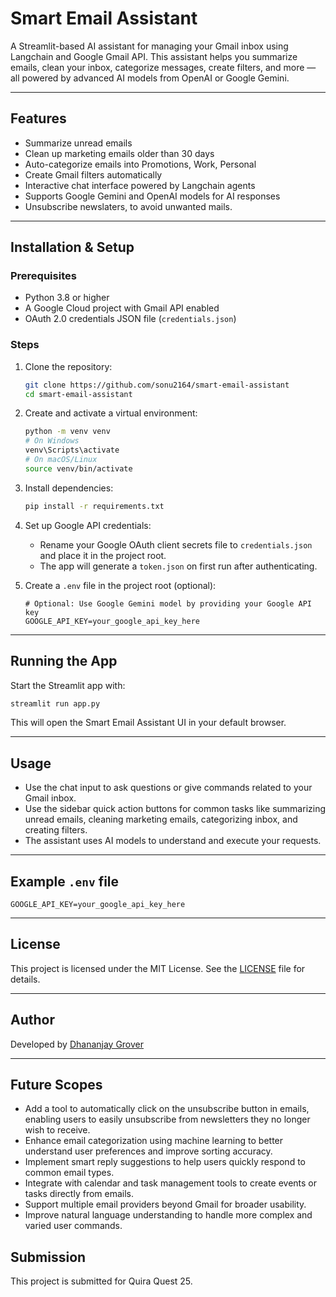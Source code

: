 # Smart Email Assistant

A Streamlit-based AI assistant for managing your Gmail inbox using Langchain and Google Gmail API. This assistant helps you summarize emails, clean your inbox, categorize messages, create filters, and more — all powered by advanced AI models from OpenAI or Google Gemini.

---

## Features

- Summarize unread emails
- Clean up marketing emails older than 30 days
- Auto-categorize emails into Promotions, Work, Personal
- Create Gmail filters automatically
- Interactive chat interface powered by Langchain agents
- Supports Google Gemini and OpenAI models for AI responses
- Unsubscribe newslaters, to avoid unwanted mails.

---

## Installation & Setup

### Prerequisites

- Python 3.8 or higher
- A Google Cloud project with Gmail API enabled
- OAuth 2.0 credentials JSON file (`credentials.json`)

### Steps

1. Clone the repository:

   ```bash
   git clone https://github.com/sonu2164/smart-email-assistant
   cd smart-email-assistant
   ```

2. Create and activate a virtual environment:

   ```bash
   python -m venv venv
   # On Windows
   venv\Scripts\activate
   # On macOS/Linux
   source venv/bin/activate
   ```

3. Install dependencies:

   ```bash
   pip install -r requirements.txt
   ```

4. Set up Google API credentials:

   - Rename your Google OAuth client secrets file to `credentials.json` and place it in the project root.
   - The app will generate a `token.json` on first run after authenticating.

5. Create a `.env` file in the project root (optional):

   ```env
   # Optional: Use Google Gemini model by providing your Google API key
   GOOGLE_API_KEY=your_google_api_key_here
   ```

---

## Running the App

Start the Streamlit app with:

```bash
streamlit run app.py
```

This will open the Smart Email Assistant UI in your default browser.

---

## Usage

- Use the chat input to ask questions or give commands related to your Gmail inbox.
- Use the sidebar quick action buttons for common tasks like summarizing unread emails, cleaning marketing emails, categorizing inbox, and creating filters.
- The assistant uses AI models to understand and execute your requests.

---

## Example `.env` file

```env
GOOGLE_API_KEY=your_google_api_key_here
```

---

## License

This project is licensed under the MIT License. See the [LICENSE](LICENSE) file for details.

---

## Author

Developed by [Dhananjay Grover](https://github.com/dgrover1)

---

## Future Scopes

- Add a tool to automatically click on the unsubscribe button in emails, enabling users to easily unsubscribe from newsletters they no longer wish to receive.
- Enhance email categorization using machine learning to better understand user preferences and improve sorting accuracy.
- Implement smart reply suggestions to help users quickly respond to common email types.
- Integrate with calendar and task management tools to create events or tasks directly from emails.
- Support multiple email providers beyond Gmail for broader usability.
- Improve natural language understanding to handle more complex and varied user commands.

## Submission

This project is submitted for Quira Quest 25.
